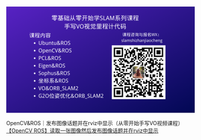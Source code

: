 ![](./2_opencv&ros/a_opencv_cvmat/小秋SLAM实战教程.png)

OpenCV&ROS｜发布图像话题并在rviz中显示（从零开始手写VO视频课程）
[【OpenCV ROS】读取一张图像然后发布图像话题并在rviz中显示](https://chunqiushenye.blog.csdn.net/article/details/121760654)
